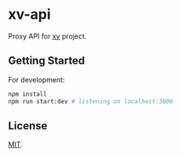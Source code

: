 # xv-api

Proxy API for [xv](https://github.com/icmx/xv) project.

## Getting Started

For development:

```sh
npm install
npm run start:dev # listening on localhost:3000
```

## License

[MIT](LICENSE).
